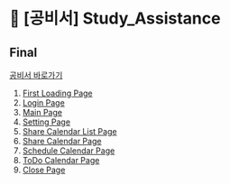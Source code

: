 # :calendar: [공비서] Study_Assistance

## Final
[공비서 바로가기](https://Ideathon-StudyAssistance.github.io/Study_Assistance/(박시연%20화면%20기준)Study_Assistance-main/firstPage.html)


1. [First Loading Page](https://Ideathon-StudyAssistance.github.io/Study_Assistance/(박시연%20화면%20기준)Study_Assistance-main/firstPage.html)
2. [Login Page](https://Ideathon-StudyAssistance.github.io/Study_Assistance/(박시연%20화면%20기준)Study_Assistance-main/loginPage.html)
3. [Main Page](https://Ideathon-StudyAssistance.github.io/Study_Assistance/(박시연%20화면%20기준)Study_Assistance-main/mainpage.html)
4. [Setting Page](https://ideathon-studyassistance.github.io/Study_Assistance/(박시연%20화면%20기준)Study_Assistance-main/setting.html)
5. [Share Calendar List Page](https://Ideathon-StudyAssistance.github.io/Study_Assistance/(박시연%20화면%20기준)Study_Assistance-main/ShareCalendarList.html)
6. [Share Calendar Page](https://Ideathon-StudyAssistance.github.io/Study_Assistance/(박시연%20화면%20기준)Study_Assistance-main/ShareCalendar.html)
7. [Schedule Calendar Page](https://Ideathon-StudyAssistance.github.io/Study_Assistance/(박시연%20화면%20기준)Study_Assistance-main/ScheduleCalendar.html)
8. [ToDo Calendar Page](https://Ideathon-StudyAssistance.github.io/Study_Assistance/(박시연%20화면%20기준)Study_Assistance-main/TodoCalendar.html)
9. [Close Page](https://Ideathon-StudyAssistance.github.io/Study_Assistance/(박시연%20화면%20기준)Study_Assistance-main/closePage.html)
